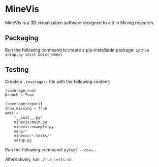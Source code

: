 # MineVis

MineVis is a 3D visualization software designed to aid in Mining research.

## Packaging

Run the following command to create a pip-installable package:
`python setup.py sdist bdist_wheel`


## Testing

Create a `.coveragerc` file with the following content:

```python
[coverage:run]
branch = True

[coverage:report]
show_missing = True
omit = 
    *__init__.py*
    minevis/main.py
    minevis/example.py
    venv/*
    minevis/*/tests/*
    setup.py
```

Run the following command: `pytest --cov=.`.

Alternatively, run `./run_tests.sh`.

